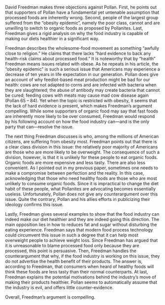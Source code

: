 David Freedman makes three objections against Pollan. First, he points out that supporters of Pollan have a fundamental yet untenable assumption that processed foods are inherently wrong. Second, people of the largest group suffered from the “obesity epidemic”, namely the poor class, cannot and are unwilling to switch to organic foods as proposed by Pollanites. Last, Freedman gives a rigid analysis on why the food industry is capable of making our diets healthier in a significant way.

Freedman describes the wholesome-food movement as something “awfully close to religion.” He claims that there lacks “hard evidence to back any health-risk claims about processed food.” It is noteworthy that by “health” Freedman means issues related with obese. As he repeats in his article, the “obesity epidemic” is such a serious issue that Americans may experience a decrease of ten years in life expectation in our generation. Pollan does give an account of why feedlot-based meat production might be bad for our health: cows are not adapted to corns and are infected with bacteria when they are slaughtered; the abuse of antibody may create bacteria that cannot be cured; feeding cows with meats may cause mad cow disease again (Pollan 65 – 84). Yet when the topic is restricted with obesity, it seems that the lack of hard evidence is present, which makes Freedman’s argument compelling. While some supporters of organic food may say that fast foods are inherently more likely to be over consumed, Freedman would respond by his following account on how the food industry can—and is the only party that can—resolve the issue.

The next thing Freedman discusses is who, among the millions of American citizens, are suffering from obesity most. Freedman points out that there is a clear class division in this issue: the relatively poor majority of Americans are those who are more likely to be overweight. The consequence of such a division, however, is that it is unlikely for these people to eat organic foods. Organic foods are more expensive and less tasty. There are also less convenient. As I pointed out in my previous paper, sometimes one needs to make a compromise between perfection and the reality. In this case, acknowledging that those who need healthy foods are those who are most unlikely to consume organic foods. Since it is impractical to change the diet habit of these people, what Pollanites are advocating becomes essentially useless. Unfortunately, Pollan does not give any counterargument over this issue. Quite the contrary, Pollan and his allies efforts in publicizing their ideology confirms this issue.

Lastly, Freedman gives several examples to show that the food industry can indeed make our diet healthier and they are indeed going this direction. The main opposition lies in how to reduces fat and sugar without disturbing the eating experience. Freedman says that modern food process technology could circumvent this issue in such a degree that it can help most overweight people to achieve weight loss. Since Freedman has argued that it is unreasonable to blame processed food only because they are processed, this point is persuasive. Then, Freedman handles the counterargument that why, if the food industry is working on this issue, they do not advertise the health benefit of their products. The answer is, according to Freedman, that consumers when heard of healthy foods will think these foods are less tasty than their normal counterparts. At last, Freedman explains the potential motivations behind the industry’s move of making their products healthier. Pollan seems to automatically assume that the industry is evil, and offers little counter-evidence.

Overall, Freedman’s argument is compelling.

